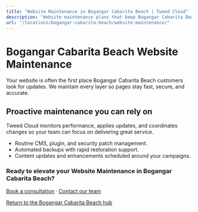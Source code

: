 ```yaml
---
title: "Website Maintenance in Bogangar Cabarita Beach | Tweed Cloud"
description: "Website maintenance plans that keep Bogangar Cabarita Beach sites secure and up to date."
url: "/locations/bogangar-cabarita-beach/website-maintenance/"
---
```


# Bogangar Cabarita Beach Website Maintenance

Your website is often the first place Bogangar Cabarita Beach customers look for updates. We maintain every layer so pages stay fast, secure, and accurate.

## Proactive maintenance you can rely on

Tweed Cloud monitors performance, applies updates, and coordinates changes so your team can focus on delivering great service.

- Routine CMS, plugin, and security patch management.
- Automated backups with rapid restoration support.
- Content updates and enhancements scheduled around your campaigns.

### Ready to elevate your Website Maintenance in Bogangar Cabarita Beach?

[Book a consultation](/consultation/) · [Contact our team](/contact/)

[Return to the Bogangar Cabarita Beach hub](/locations/bogangar-cabarita-beach/)
